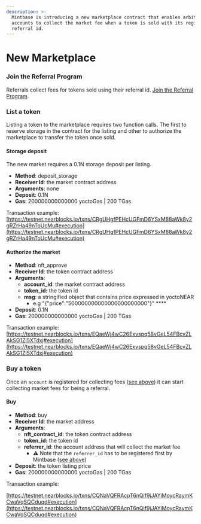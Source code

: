 ```yaml
---
description: >-
  Mintbase is introducing a new marketplace contract that enables arbitrary
  accounts to collect the market fee when a token is sold with its registered
  referral id.
---
```


# New Marketplace

### Join the Referral Program

Referrals collect fees for tokens sold using their referral id. [Join the Referral Program](https://forms.gle/DyFRjrta76fFQp4T7).

### List a token

Listing a token to the marketplace requires two function calls. The first to reserve storage in the contract for the listing and other to authorize the marketplace to transfer the token once sold.

#### Storage deposit

The new market requires a 0.1N storage deposit per listing.

* **Method**: deposit\_storage
* **Receiver Id**: the market contract address
* **Arguments**: none
* **Deposit**: 0.1N
* **Gas**: 200000000000000 yoctoGas | 200 TGas

Transaction example: [https://testnet.nearblocks.io/txns/CRgUHgfPEHcUGFmD6YSxM88aWk8y2gRZrHa49nToUcMu#execution](https://testnet.nearblocks.io/txns/CRgUHgfPEHcUGFmD6YSxM88aWk8y2gRZrHa49nToUcMu#execution)

#### Authorize the market

* **Method**: nft\_approve
* **Receiver Id**: the token contract address
* **Arguments**:&#x20;
  * **account\_id**: the market contract address
  * **token\_id:** the token id
  * **msg**: a stringified object that contains price expressed in yoctoNEAR
    * e.g "{"price":"500000000000000000000000"}" ****&#x20;
* **Deposit**: 0.1N
* **Gas**: 200000000000000 yoctoGas | 200 TGas

Transaction example: [https://testnet.nearblocks.io/txns/EQaeWj4wC26Exvspq58vGeL54FBcvZLAkSG1Zi5XTdxj#execution](https://testnet.nearblocks.io/txns/EQaeWj4wC26Exvspq58vGeL54FBcvZLAkSG1Zi5XTdxj#execution)

### Buy a token

Once an `account` is registered for collecting fees ([see above](new-marketplace.md#join-the-referral-program)) it can start collecting market fees for being a referral.

#### Buy

* **Method**: buy
* **Receiver Id**: the market address
* **Arguments**:&#x20;
  * **nft\_contract\_id**: the token contract address
  * **token\_id:** the token id
  * **referrer\_id**: the account address that will collect the market fee
    * ⚠️ Note that the `referrer_id` has to be registered first by Mintbase ([see above](new-marketplace.md#join-the-referral-program))
* **Deposit**: the token listing price
* **Gas**: 200000000000000 yoctoGas | 200 TGas

Transaction example:

[https://testnet.nearblocks.io/txns/CQNaVQFRAcpT6nQif9jJAYiMoycRaymKCwaVqSQCduqd#execution](https://testnet.nearblocks.io/txns/CQNaVQFRAcpT6nQif9jJAYiMoycRaymKCwaVqSQCduqd#execution)

